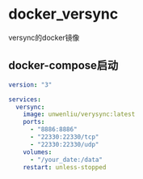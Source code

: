 # docker_versync
versync的docker镜像
## docker-compose启动
```yml
version: "3"

services:
  versync:
    image: unwenliu/verysync:latest
    ports:
      - "8886:8886"
      - "22330:22330/tcp"
      - "22330:22330/udp"
    volumes:
      - "/your_date:/data"
    restart: unless-stopped
```
